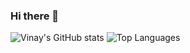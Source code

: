 ### Hi there 👋
![Vinay's GitHub stats](https://github-readme-stats.vercel.app/api?username=vinaybanakar)
![Top Languages](https://github-readme-stats.vercel.app/api/top-langs/?username=vinaybanakar&layout=compact)

<!--
**VinayBanakar/VinayBanakar** is a ✨ _special_ ✨ repository because its `README.md` (this file) appears on your GitHub profile.

Here are some ideas to get you started:

- 🔭 I’m currently working on ...
- 🌱 I’m currently learning ...
- 👯 I’m looking to collaborate on ...
- 🤔 I’m looking for help with ...
- 💬 Ask me about ...
- 📫 How to reach me: ...
- 😄 Pronouns: ...
- ⚡ Fun fact: ...
-->
